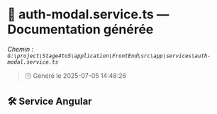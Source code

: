 # 📄 auth-modal.service.ts — Documentation générée
*Chemin : `G:\project\Stage4to5\application\FrontEnd\src\app\services\auth-modal.service.ts`*

> 🕒 Généré le 2025-07-05 14:48:26

## 🛠️ Service Angular
